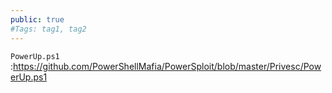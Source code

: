 ```yaml
---
public: true 
#Tags: tag1, tag2
---
```


`PowerUp.ps1`  :https://github.com/PowerShellMafia/PowerSploit/blob/master/Privesc/PowerUp.ps1

